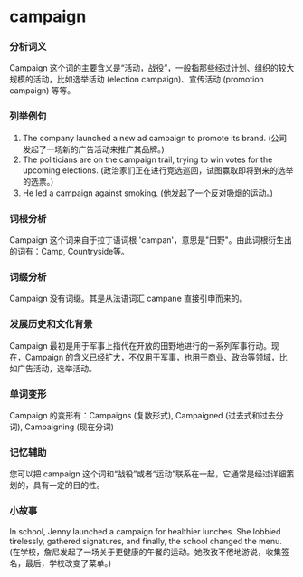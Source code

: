 # campaign

### 分析词义

  

Campaign 这个词的主要含义是“活动，战役”，一般指那些经过计划、组织的较大规模的活动，比如选举活动 (election campaign)、宣传活动 (promotion campaign) 等等。

  

### 列举例句

  

1.  The company launched a new ad campaign to promote its brand. (公司发起了一场新的广告活动来推广其品牌。)
2.  The politicians are on the campaign trail, trying to win votes for the upcoming elections. (政治家们正在进行竞选巡回，试图赢取即将到来的选举的选票。)
3.  He led a campaign against smoking. (他发起了一个反对吸烟的运动。)

  

### 词根分析

  

Campaign 这个词来自于拉丁语词根 'campan'，意思是"田野"。由此词根衍生出的词有：Camp, Countryside等。

  

### 词缀分析

  

Campaign 没有词缀。其是从法语词汇 campane 直接引申而来的。

  

### 发展历史和文化背景

  

Campaign 最初是用于军事上指代在开放的田野地进行的一系列军事行动。现在，Campaign 的含义已经扩大，不仅用于军事，也用于商业、政治等领域，比如广告活动，选举活动。

  

### 单词变形

  

Campaign 的变形有：Campaigns (复数形式), Campaigned (过去式和过去分词), Campaigning (现在分词)

  

### 记忆辅助

  

您可以把 campaign 这个词和“战役”或者“运动”联系在一起，它通常是经过详细策划的，具有一定的目的性。

  

### 小故事

  

In school, Jenny launched a campaign for healthier lunches. She lobbied tirelessly, gathered signatures, and finally, the school changed the menu.  
(在学校，詹尼发起了一场关于更健康的午餐的运动。她孜孜不倦地游说，收集签名，最后，学校改变了菜单。)
